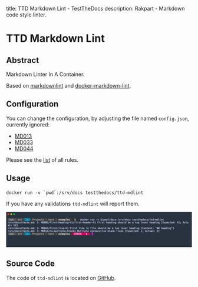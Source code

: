 title: TTD Markdown Lint - TestTheDocs
description: Rakpart - Markdown code style linter.

# TTD Markdown Lint

## Abstract

Markdown Linter In A Container.

Based on [markdownlint](https://github.com/DavidAnson/markdownlint) and [docker-markdown-lint](https://github.com/dcycle/docker-markdown-lint).

## Configuration

You can change the configuration, by adjusting the file named `config.json`, currently ignored:

- [MD013](https://github.com/DavidAnson/markdownlint/blob/master/doc/Rules.md#md013)
- [MD033](https://github.com/DavidAnson/markdownlint/blob/master/doc/Rules.md#md033)
- [MD044](https://github.com/DavidAnson/markdownlint/blob/master/doc/Rules.md#md044)

Please see the [list](https://github.com/DavidAnson/markdownlint#rules--aliases) of all rules.

## Usage

```shell
docker run -v `pwd`:/srv/docs testthedocs/ttd-mdlint
```

If you have any validations `ttd-mdlint` will report them.

![ttd-mdlint example](_static/ttd-mdlint.png)

## Source Code

The code of `ttd-mdlint` is located on [GitHub](https://github.com/testthedocs/rakpart/tree/master/ttd-mdlint).
